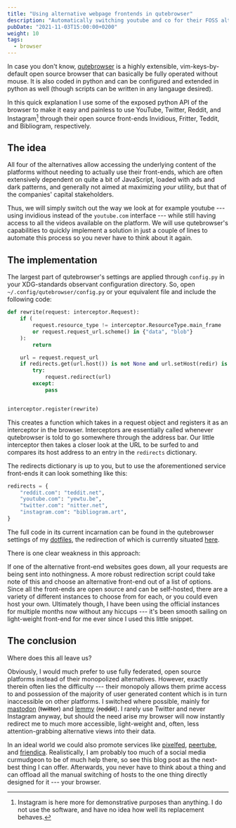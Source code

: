 ```yaml
---
title: "Using alternative webpage frontends in qutebrowser"
description: "Automatically switching youtube and co for their FOSS alternatives"
pubDate: "2021-11-03T15:00:00+0200"
weight: 10
tags:
  - browser
---
```


In case you don't know, [qutebrowser](https://qutebrowser.org/) is a highly extensible,
vim-keys-by-default open source browser that can basically be fully operated without mouse.
It is also coded in python and can be configured and extended in python as well
(though scripts can be written in any langauge desired).

In this quick explanation I use some of the exposed python API of the browser to
make it easy and painless to use YouTube, Twitter, Reddit, and Instagram[^insta] through their
open source front-ends Invidious, Fritter, Teddit, and Bibliogram, respectively.

[^insta]:
    Instagram is here more for demonstrative purposes than anything.
    I do not use the software, and have no idea how well its replacement behaves.

## The idea

All four of the alternatives allow accessing the underlying content of the platforms
without needing to actually use their front-ends,
which are often extensively dependent on quite a bit of JavaScript,
loaded with ads and dark patterns,
and generally not aimed at maximizing _your_ utility,
but that of the companies' capital stakeholders.

Thus, we will simply switch out the way we look at for example youtube ---
using invidious instead of the `youtube.com` interface ---
while still having access to all the videos available on the platform.
We will use qutebrowser's capabilities to quickly implement a solution in just a couple of lines
to automate this process so you never have to think about it again.

## The implementation

The largest part of qutebrowser's settings are applied through `config.py` in your XDG-standards observant configuration directory.
So, open `~/.config/qutebrowser/config.py` or your equivalent file and include the following code:

```python
def rewrite(request: interceptor.Request):
    if (
        request.resource_type != interceptor.ResourceType.main_frame
        or request.request_url.scheme() in {"data", "blob"}
    ):
        return

    url = request.request_url
    if redirects.get(url.host()) is not None and url.setHost(redir) is not False:
        try:
            request.redirect(url)
        except:
            pass


interceptor.register(rewrite)
```

This creates a function which takes in a request object
and registers it as an interceptor in the browser.
Interceptors are essentially called whenever qutebrowser is told to go somewhere through the address bar.
Our little interceptor then takes a closer look at the URL to be surfed to and compares its host address to an entry in the `redirects` dictionary.

The redirects dictionary is up to you,
but to use the aforementioned service front-ends it can look something like this:

```python
redirects = {
    "reddit.com": "teddit.net",
    "youtube.com": "yewtu.be",
    "twitter.com": "nitter.net",
    "instagram.com": "bibliogram.art",
}
```

The full code in its current incarnation can be found in the qutebrowser settings of my [dotfiles](https://gitlab.com/marty-oehme/dotfiles),
the redirection of which is currently situated [here](https://gitlab.com/marty-oehme/dotfiles/-/blob/main/qutebrowser/.config/qutebrowser/url.py).

There is one clear weakness in this approach:

If one of the alternative front-end websites goes down,
all your requests are being sent into nothingness.
A more robust redirection script could take note of this and choose an alternative front-end out of a list of options.
Since all the front-ends are open source and can be self-hosted,
there are a variety of different instances to choose from for each,
or you could even host your own.
Ultimately though, I have been using the official instances for multiple months now without any hiccups ---
it's been smooth sailing on light-weight front-end for me ever since I used this little snippet.

## The conclusion

Where does this all leave us?

Obviously, I would much prefer to use fully federated,
open source platforms instead of their monopolized alternatives.
However, exactly therein often lies the difficulty ---
their monopoly allows them prime access to and possession of the majority of user generated content which is in turn inaccessible on other platforms.
I switched where possible, mainly for [mastodon](https://joinmastodon.org/) (~~twitter~~) and [lemmy](https://join-lemmy.org/) (~~reddit~~).
I rarely use Twitter and never Instagram anyway,
but should the need arise my browser will now instantly redirect me to much more accessible, light-weight and,
often, less attention-grabbing alternative views into their data.

In an ideal world we could also promote services like [pixelfed](https://pixelfed.org/), [peertube](https://joinpeertube.org/en), and [friendica](https://friendi.ca/).
Realistically, I am probably too much of a social media curmudgeon to be of much help there,
so see this blog post as the next-best thing I can offer.
Afterwards, you never have to think about a thing and can offload all the manual switching of hosts to the one thing directly designed for it ---
your browser.
